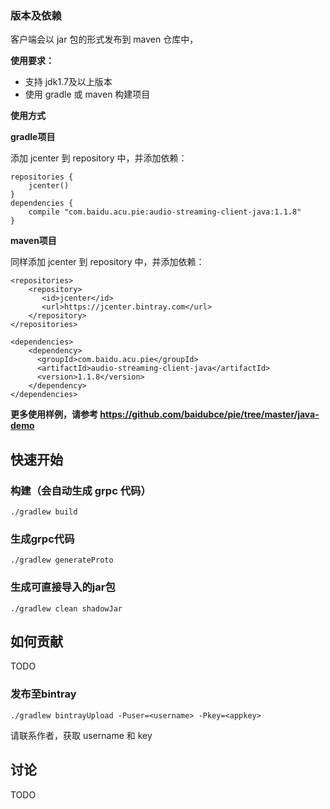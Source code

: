 ### 版本及依赖
客户端会以 jar 包的形式发布到 maven 仓库中，

**使用要求：**

 - 支持 jdk1.7及以上版本
 - 使用 gradle 或 maven 构建项目

**使用方式**

**gradle项目**

添加 jcenter 到 repository 中，并添加依赖：

```
repositories {
    jcenter()
}
dependencies {
	compile "com.baidu.acu.pie:audio-streaming-client-java:1.1.8"
}
```

**maven项目**

同样添加 jcenter 到 repository 中，并添加依赖：

```
<repositories>
    <repository>
       <id>jcenter</id>
       <url>https://jcenter.bintray.com</url>
    </repository>
</repositories>

<dependencies>
	<dependency>
	  <groupId>com.baidu.acu.pie</groupId>
	  <artifactId>audio-streaming-client-java</artifactId>
	  <version>1.1.8</version>
	</dependency>
</dependencies>
```

**更多使用样例，请参考 https://github.com/baidubce/pie/tree/master/java-demo** 

## 快速开始
### 构建（会自动生成 grpc 代码）
`./gradlew build`

### 生成grpc代码
`./gradlew generateProto`

### 生成可直接导入的jar包
`./gradlew clean shadowJar`

## 如何贡献
TODO

### 发布至bintray
`./gradlew bintrayUpload -Puser=<username> -Pkey=<appkey>`

请联系作者，获取 username 和 key

## 讨论
TODO

